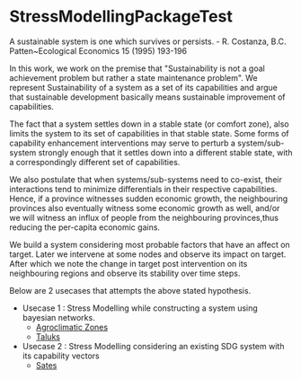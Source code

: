 # StressModellingPackageTest

A sustainable system is one which survives or persists.
                                      - R. Costanza, B.C. Patten~Ecological Economics 15 (1995) 193-196
                                      
In this work, we work on the premise that "Sustainability is not a goal achievement problem but rather a state maintenance problem". 
We represent Sustainability of a system as a set of its capabilities and argue that sustainable development basically means sustainable 
improvement of capabilities.

The fact that a system settles down in a stable state (or comfort zone), also limits the system to its set of capabilities in that stable state. 
Some forms of capability enhancement interventions may serve to perturb a system/sub-system strongly enough that it
settles down into a different stable state, with a correspondingly different set of capabilities. 

We also postulate that when systems/sub-systems need to co-exist, their interactions tend to minimize differentials in their respective 
capabilities. Hence, if a province witnesses sudden economic growth, the neighbouring provinces also eventually witness some economic growth as well, and/or we
will witness an influx of people from the neighbouring provinces,thus reducing the per-capita economic gains.

We build a system considering most probable factors that have an affect on target. Later we intervene at some nodes and observe its impact on target.
After which we note the change in target post intervention on its neighbouring regions and observe its stability over time steps.

Below are 2 usecases that attempts the above stated hypothesis.

* Usecase 1 :  Stress Modelling while constructing a system using bayesian networks.
  *  [Agroclimatic Zones](https://colab.research.google.com/drive/1wS3M9gEIb1UbWPoiXqMtnyW35dOBO1Tx?usp=sharing)
  * [Taluks](https://colab.research.google.com/drive/1eG0Oom91g0HBFEEGiqIAZ-cAlgB5kGkq?usp=sharing)
* Usecase 2 :  Stress Modelling considering an existing SDG system with its capability vectors
  * [Sates](https://colab.research.google.com/drive/1QIsjVz-semReDFIbY8LkF5KGkqloggTY?usp=sharing)

# DOCUMENTATION 
*
```
StressModellingPackageTest.DownloadAdjList(option, filePath)
```

	* Description:  The package has a few pre-loaded graphs which can be used by the users to conduct their simulations. This function downloads the adjacency lists of these graphs. The user can run his simulations on an updated tweaked version of a pre-loaded graph by downloading its adjacency list, changing it and then using it with the Make Graph function. 

	* Parameters: 
		* ```Option```: integer(1,2,3)
			1. Adjacency list for Agro-Climatic zones of Karnataka 
			2. Adjacency list for the States of India 
			3. Adjacency list for Taluks of Karnataka
		* ```filePath```: string 
	 	 The location where the adjacency list gets downloaded. 
    
 <hr>
 *
```
GraphCreator.MakeGraph(AfterInterventionFolder, adjList, function='L2 Norm', PreComputed=0, col_select=[2, 3], cat_bins=[1, 3, 4])[source]
```

	* Description: This function creates the graph object incorporating the data of all the nodes in the After Intervention Folder, and the adjacency relations between the nodes. It initializes all the dimensions of the capability vector after scalarization over the categories given by the user.

	* Parameters:
		* ```AfterInterventionFolder```: string, required
Path to the folder containing the data of all nodes after the intervention. The structure for the folder and node files can be found [here](). Please name the files in this folder as “<Nodename> after.xlsx”
		* ```adjList```:string
Path to adjacency list excel. The format for the adjacency list can be obtained through the function 
		*```StressModellingPackageTest.DownloadAdjList(option, filePath)``` or seen [here](https://github.com/sowmithnandan/StressModellingPackageTest/tree/main/data/After).
If a precomputed graph is being used, an empty string can be passed.
		* ```Function````:string (“L2 Norm”, “ATE”, “Sum”) OR custom function name
Picks the chosen scalarization function from the ```Scalrization``` class, to convert the categorical probabilities into a single value. If a custom function is defined, please follow the given format …

			```
			def new_scalrize(valIter):
			 finalVal =0
			 for i in range(len(valIter)):
			   finalVal += (valIter[i]**i)
			 return (finalVal/len(valIter))
			```

		* ```PreComputed```: integer (0,1,2,3)
			0. User Defined adjacency list. In this case ```adjList`` must point to an accurate Adjacency File
			1. Adjacency list for Agro-Climatic zones of Karnataka 
			2. Adjacency list for the States of India 
			3. Adjacency list for Taluks of Karnataka

		* ```col_select```: list , default = [2,3]

		* ```cat_bins```: list , default = [1,3,4]
Zero-indexed list of columns representing categories the user wants to choose from the NodeFile
	
* Returned Values:
		* ```GraphCreator()``` object. Returns the initialised graph to use in further steps.
Zero-indexed list of row numbers that the user wants to choose from the NodeFile as dimensions of the capability vector. 

<hr>
